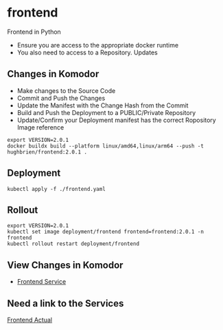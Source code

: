 # frontend
Frontend in Python

- Ensure you are access to the appropriate docker runtime
- You also need to access to a Repository. Updates


## Changes in Komodor 

- Make changes to the Source Code 
- Commit and Push the Changes
- Update the Manifest with the Change Hash from the Commit
- Build and Push the Deployment to a PUBLIC/Private Repository 
- Update/Confirm  your Deployment manifest has the correct Ropository Image reference



```
export VERSION=2.0.1
docker buildx build --platform linux/amd64,linux/arm64 --push -t hughbrien/frontend:2.0.1 .
```

## Deployment
```
kubectl apply -f ./frontend.yaml

```

## Rollout 
```
export VERSION=2.0.1
kubectl set image deployment/frontend frontend=frontend:2.0.1 -n frontend
kubectl rollout restart deployment/frontend 
```

## View Changes in Komodor 
- [Frontend Service](https://app.komodor.com/services/demo.google-se-cluster-frontend.frontend)

## Need a link to the Services 
[Frontend Actual](http://34.173.139.195:5000/)